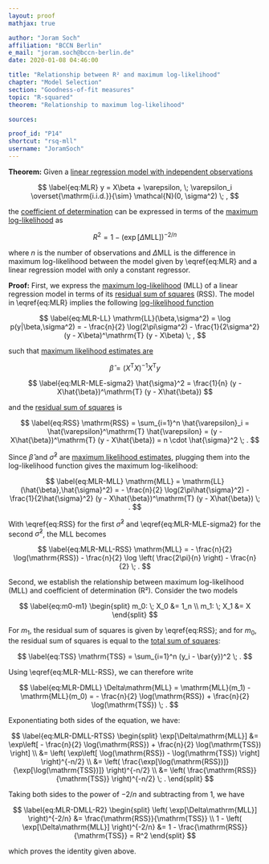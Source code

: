 ```yaml
---
layout: proof
mathjax: true

author: "Joram Soch"
affiliation: "BCCN Berlin"
e_mail: "joram.soch@bccn-berlin.de"
date: 2020-01-08 04:46:00

title: "Relationship between R² and maximum log-likelihood"
chapter: "Model Selection"
section: "Goodness-of-fit measures"
topic: "R-squared"
theorem: "Relationship to maximum log-likelihood"

sources:

proof_id: "P14"
shortcut: "rsq-mll"
username: "JoramSoch"
---
```



**Theorem:** Given a [linear regression model with independent observations](/D/mlr)

$$ \label{eq:MLR}
y = X\beta + \varepsilon, \; \varepsilon_i \overset{\mathrm{i.i.d.}}{\sim} \mathcal{N}(0, \sigma^2) \; ,
$$

the [coefficient of determination](/D/rsq) can be expressed in terms of the [maximum log-likelihood](/D/mll) as

$$ \label{eq:R2-MLL}
R^2 = 1 - \left( \exp[\Delta\mathrm{MLL}] \right)^{-2/n}
$$

where $n$ is the number of observations and $\Delta\mathrm{MLL}$ is the difference in maximum log-likelihood between the model given by \eqref{eq:MLR} and a linear regression model with only a constant regressor.


**Proof:** First, we express the [maximum log-likelihood](/D/mll) (MLL) of a linear regression model in terms of its [residual sum of squares](/D/rss) (RSS). The model in \eqref{eq:MLR} implies the following [log-likelihood function](/D/llf)

$$ \label{eq:MLR-LL}
\mathrm{LL}(\beta,\sigma^2) = \log p(y|\beta,\sigma^2) = - \frac{n}{2} \log(2\pi\sigma^2) - \frac{1}{2\sigma^2} (y - X\beta)^\mathrm{T} (y - X\beta) \; ,
$$

such that [maximum likelihood estimates are](/P/mlr-mle)

$$ \label{eq:MLR-MLE-beta}
\hat{\beta} = (X^\mathrm{T} X)^{-1} X^\mathrm{T} y
$$

$$ \label{eq:MLR-MLE-sigma2}
\hat{\sigma}^2 = \frac{1}{n} (y - X\hat{\beta})^\mathrm{T} (y - X\hat{\beta})
$$

and the [residual sum of squares](/D/rss) is

$$ \label{eq:RSS}
\mathrm{RSS} = \sum_{i=1}^n \hat{\varepsilon}_i = \hat{\varepsilon}^\mathrm{T} \hat{\varepsilon} = (y - X\hat{\beta})^\mathrm{T} (y - X\hat{\beta}) = n \cdot \hat{\sigma}^2 \; .
$$

Since $\hat{\beta}$ and $\hat{\sigma}^2$ are [maximum likelihood estimates](/D/mle), plugging them into the log-likelihood function gives the maximum log-likelihood:

$$ \label{eq:MLR-MLL}
\mathrm{MLL} = \mathrm{LL}(\hat{\beta},\hat{\sigma}^2) = - \frac{n}{2} \log(2\pi\hat{\sigma}^2) - \frac{1}{2\hat{\sigma}^2} (y - X\hat{\beta})^\mathrm{T} (y - X\hat{\beta}) \; .
$$

With \eqref{eq:RSS} for the first $\hat{\sigma}^2$ and \eqref{eq:MLR-MLE-sigma2} for the second $\hat{\sigma}^2$, the MLL becomes

$$ \label{eq:MLR-MLL-RSS}
\mathrm{MLL} = - \frac{n}{2} \log(\mathrm{RSS}) - \frac{n}{2} \log \left( \frac{2\pi}{n} \right) - \frac{n}{2} \; .
$$

Second, we establish the relationship between maximum log-likelihood (MLL) and coefficient of determination (R²). Consider the two models

$$ \label{eq:m0-m1}
\begin{split}
m_0: \; X_0 &= 1_n \\
m_1: \; X_1 &= X
\end{split}
$$

For $m_1$, the residual sum of squares is given by \eqref{eq:RSS}; and for $m_0$, the residual sum of squares is equal to the [total sum of squares](/D/tss):

$$ \label{eq:TSS}
\mathrm{TSS} = \sum_{i=1}^n (y_i - \bar{y})^2 \; .
$$

Using \eqref{eq:MLR-MLL-RSS}, we can therefore write

$$ \label{eq:MLR-DMLL}
\Delta\mathrm{MLL} = \mathrm{MLL}(m_1) - \mathrm{MLL}(m_0) = - \frac{n}{2} \log(\mathrm{RSS}) + \frac{n}{2} \log(\mathrm{TSS}) \; .
$$

Exponentiating both sides of the equation, we have:

$$ \label{eq:MLR-DMLL-RTSS}
\begin{split}
\exp[\Delta\mathrm{MLL}] &= \exp\left[ - \frac{n}{2} \log(\mathrm{RSS}) + \frac{n}{2} \log(\mathrm{TSS}) \right] \\
&= \left( \exp\left[ \log(\mathrm{RSS}) - \log(\mathrm{TSS}) \right] \right)^{-n/2} \\
&= \left( \frac{\exp[\log(\mathrm{RSS})]}{\exp[\log(\mathrm{TSS})]} \right)^{-n/2} \\
&= \left( \frac{\mathrm{RSS}}{\mathrm{TSS}} \right)^{-n/2} \; .
\end{split}
$$

Taking both sides to the power of $-2/n$ and subtracting from 1, we have

$$ \label{eq:MLR-DMLL-R2}
\begin{split}
\left( \exp[\Delta\mathrm{MLL}] \right)^{-2/n} &= \frac{\mathrm{RSS}}{\mathrm{TSS}} \\
1 - \left( \exp[\Delta\mathrm{MLL}] \right)^{-2/n} &= 1 - \frac{\mathrm{RSS}}{\mathrm{TSS}} = R^2
\end{split}
$$

which proves the identity given above.